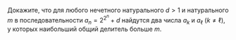 Докажите, что для любого нечетного натурального $d > 1$ и натурального $m$ 
в последовательности $a_n = 2^{2^n}+ d$ найдутся два числа 
$a_k$ и $a_\ell$ ($k\ne \ell$), у которых наибольший общий делитель больше $m$.